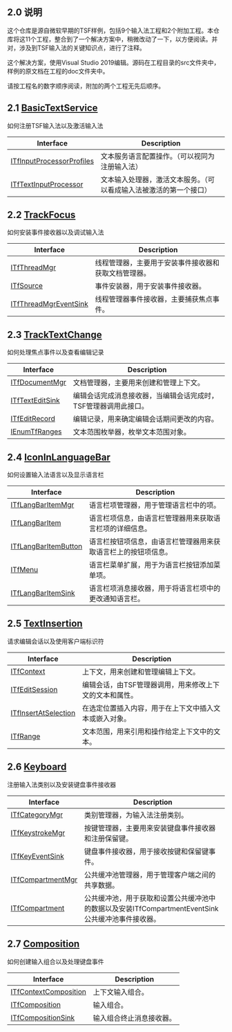 ## 2.0 说明

这个仓库是源自微软早期的TSF样例，包括9个输入法工程和2个附加工程。本仓库将这11个工程，整合到了一个解决方案中，稍微改动了一下，以方便阅读。并对，涉及到TSF输入法的关键知识点，进行了注释。

这个解决方案，使用Visual Studio 2019编辑。源码在工程目录的src文件夹中，样例的原文档在工程的doc文件夹中。

请按工程名的数字顺序阅读，附加的两个工程无先后顺序。

## 2.1 [BasicTextService](https://github.com/ChineseInputMethod/TSFexample/tree/master/1BasicTextService)

如何注册TSF输入法以及激活输入法

Interface						|Description
-|-
[ITfInputProcessorProfiles][1]	|文本服务语言配置操作。（可以视同为注册输入法）
[ITfTextInputProcessor][2]		|文本输入处理器，激活文本服务。（可以看成输入法被激活的第一个接口）

[1]: https://github.com/ChineseInputMethod/Interface/blob/master/TSFmanager/ITfInputProcessorProfiles.md
[2]: https://github.com/ChineseInputMethod/Interface/blob/master/TextService/ITfTextInputProcessor.md

## 2.2 [TrackFocus](https://github.com/ChineseInputMethod/TSFexample/tree/master/2TrackFocus)

如何安装事件接收器以及调试输入法

Interface					|Description
-|-
[ITfThreadMgr][3]			|线程管理器，主要用于安装事件接收器和获取文档管理器。
[ITfSource][4]				|事件安装器，用于安装事件接收器。
[ITfThreadMgrEventSink][5]	|线程管理器事件接收器，主要捕获焦点事件。

[3]: https://github.com/ChineseInputMethod/Interface/blob/master/TSFmanager/ITfThreadMgr.md
[4]: https://github.com/ChineseInputMethod/Interface/blob/master/TSFmanager/ITfSource.md
[5]: https://github.com/ChineseInputMethod/Interface/blob/master/TextService/ITfThreadMgrEventSink.md

## 2.3 [TrackTextChange](https://github.com/ChineseInputMethod/TSFexample/tree/master/3TrackTextChange)

如何处理焦点事件以及查看编辑记录

Interface				|Description
-|-
[ITfDocumentMgr][6]		|文档管理器，主要用来创建和管理上下文。
[ITfTextEditSink][7]	|编辑会话完成消息接收器，当编辑会话完成时，TSF管理器调用此接口。
[ITfEditRecord][8]		|编辑记录，用来确定编辑会话期间更改的内容。
[IEnumTfRanges][9]		|文本范围枚举器，枚举文本范围对象。

[6]: https://github.com/ChineseInputMethod/Interface/blob/master/TSFmanager/ITfDocumentMgr.md
[7]: https://github.com/ChineseInputMethod/Interface/blob/master/TextService/ITfTextEditSink.md
[8]: https://github.com/ChineseInputMethod/Interface/blob/master/TSFmanager/ITfEditRecord.md
[9]: https://github.com/ChineseInputMethod/Interface/blob/master/TSFmanager/IEnumTfRanges.md

## 2.4 [IconInLanguageBar](https://github.com/ChineseInputMethod/TSFexample/tree/master/4IconInLanguageBar)

如何设置输入法语言以及显示语言栏

Interface					|Description
-|-
[ITfLangBarItemMgr][10]		|语言栏项管理器，用于管理语言栏中的项。
[ITfLangBarItem][11]		|语言栏项信息，由语言栏管理器用来获取语言栏项的详细信息。
[ITfLangBarItemButton][12]	|语言栏按钮项信息，由语言栏管理器用来获取语言栏上的按钮项信息。
[ITfMenu][13]				|语言栏菜单扩展，用于为语言栏按钮添加菜单项。
[ITfLangBarItemSink][14]	|语言栏项消息接收器，用于将语言栏项中的更改通知语言栏。

[10]: https://github.com/ChineseInputMethod/Interface/blob/master/LanguageBar/ITfLangBarItemMgr.md
[11]: https://github.com/ChineseInputMethod/Interface/blob/master/TextService/ITfLangBarItem.md
[12]: https://github.com/ChineseInputMethod/Interface/blob/master/TextService/ITfLangBarItemButton.md
[13]: https://github.com/ChineseInputMethod/Interface/blob/master/LanguageBar/ITfMenu.md
[14]: https://github.com/ChineseInputMethod/Interface/blob/master/LanguageBar/ITfLangBarItemSink.md

## 2.5 [TextInsertion](https://github.com/ChineseInputMethod/TSFexample/tree/master/5TextInsertion)

请求编辑会话以及使用客户端标识符

Interface					|Description
-|-
[ITfContext][15]			|上下文，用来创建和管理编辑上下文。
[ITfEditSession][16]		|编辑会话，由TSF管理器调用，用来修改上下文的文本和属性。
[ITfInsertAtSelection][17]	|在选定位置插入内容，用于在上下文中插入文本或嵌入对象。
[ITfRange][18]				|文本范围，用来引用和操作给定上下文中的文本。

[15]: https://github.com/ChineseInputMethod/Interface/blob/master/TSFmanager/ITfContext.md
[16]: https://github.com/ChineseInputMethod/Interface/blob/master/TextService/ITfEditSession.md
[17]: https://github.com/ChineseInputMethod/Interface/blob/master/TSFmanager/ITfInsertAtSelection.md
[18]: https://github.com/ChineseInputMethod/Interface/blob/master/TSFmanager/ITfRange.md

## 2.6 [Keyboard](https://github.com/ChineseInputMethod/TSFexample/tree/master/6Keyboard)

注册输入法类别以及安装键盘事件接收器

Interface				|Description
-|-
[ITfCategoryMgr][19]	|类别管理器，为输入法注册类别。
[ITfKeystrokeMgr][20]	|按键管理器，主要用来安装键盘事件接收器和注册保留键。
[ITfKeyEventSink][21]	|键盘事件接收器，用于接收按键和保留键事件。
[ITfCompartmentMgr][22]	|公共缓冲池管理器，用于管理客户端之间的共享数据。
[ITfCompartment][23]	|公共缓冲池，用于获取和设置公共缓冲池中的数据以及安装ITfCompartmentEventSink公共缓冲池事件接收器。

[19]: https://github.com/ChineseInputMethod/Interface/blob/master/TSFmanager/ITfCategoryMgr.md
[20]: https://github.com/ChineseInputMethod/Interface/blob/master/TSFmanager/ITfKeystrokeMgr.md
[21]: https://github.com/ChineseInputMethod/Interface/blob/master/TextService/ITfKeyEventSink.md
[22]: https://github.com/ChineseInputMethod/Interface/blob/master/TSFmanager/ITfCompartmentMgr.md
[23]: https://github.com/ChineseInputMethod/Interface/blob/master/TSFmanager/ITfCompartment.md

## 2.7 [Composition](https://github.com/ChineseInputMethod/TSFexample/tree/master/7Composition)

如何创建输入组合以及处理键盘事件

Interface					|Description
-|-
[ITfContextComposition][24]	|上下文输入组合。
[ITfComposition][25]		|输入组合。
[ITfCompositionSink][26]	|输入组合终止消息接收器。

[24]: https://github.com/ChineseInputMethod/Interface/blob/master/TSFmanager/ITfContextComposition.md
[25]: https://github.com/ChineseInputMethod/Interface/blob/master/TSFmanager/ITfComposition.md
[26]: https://github.com/ChineseInputMethod/Interface/blob/master/TSFmanager/ITfCompositionSink.md